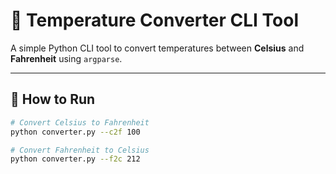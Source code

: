 # 🔁 Temperature Converter CLI Tool

A simple Python CLI tool to convert temperatures between **Celsius** and **Fahrenheit** using `argparse`.

---

## 🚀 How to Run

```bash
# Convert Celsius to Fahrenheit
python converter.py --c2f 100

# Convert Fahrenheit to Celsius
python converter.py --f2c 212
